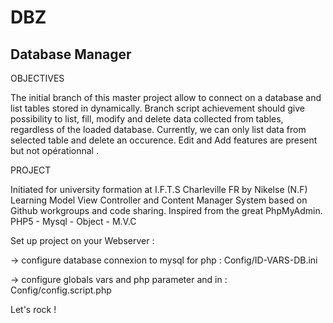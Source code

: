 # DBZ
Database Manager
------------------------------------------------------------------------------------------------------
OBJECTIVES

The initial branch of this master project allow to connect on a database and list tables stored in
dynamically. Branch script achievement should give possibility to list, fill, modify and delete data
collected from tables, regardless of the loaded database.
Currently, we can only list data from selected table and delete an occurence.
Edit and Add features are present but not opérationnal .

PROJECT

Initiated for university formation at I.F.T.S Charleville FR by Nikelse (N.F)
Learning Model View Controller and Content Manager System based on Github workgroups and code sharing.
Inspired from the great PhpMyAdmin.
PHP5 - Mysql - Object - M.V.C

Set up project on your Webserver :

-> configure database connexion to mysql for php : Config/ID-VARS-DB.ini

-> configure globals vars and php parameter and in : Config/config.script.php

Let's rock !
